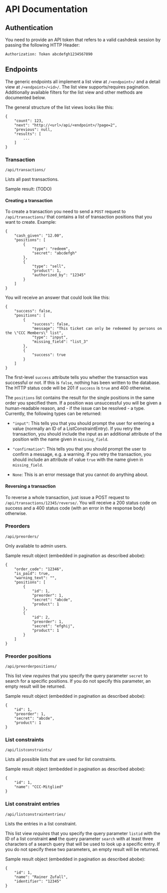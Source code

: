 # API Documentation

## Authentication

You need to provide an API token that refers to a valid cashdesk session by passing
the following HTTP Header:

    Authorization: Token abcdefgh1234567890

## Endpoints

The generic endpoints all implement a list view at ``/<endpoint>/`` and a detail view
at ``/<endpoint>/<id>/``. The list view supports/requires pagination.
Additionally available filters for the list view and other methods are
documented below.

The general structure of the list views looks like this:

    {
        "count": 123,
        "next": "http://<url>/api/<endpoint>/?page=2",
        "previous": null,
        "results": [
            ...
        ]
    }

### Transaction

``/api/transactions/``

Lists all past transactions.

Sample result: (TODO)

#### Creating a transaction

To create a transaction you need to send a ``POST`` request to ``/api/transactions/`` that
contains a list of transaction positions that you want to create. Example:

    {
        "cash_given": "12.00",
        "positions": [
            {
                "type": "redeem",
                "secret": "abcdefgh"
            },
            {
                "type": "sell",
                "product": 1,
                "authorized_by": "12345"
            }
        ]
    }
    
You will receive an answer that could look like this:

    {
        "success": false,
        "positions": [
            {
                "success": false,
                "message": "This ticket can only be redeemed by persons on the \"CCC Members\" list",
                "type": "input",
                "missing_field": "list_3"
            },
            {
                "success": true
            }
        ]
    }
  
The first-level ``success`` attribute tells you whether the transaction was successful or
not. If this is ``false``, nothing has been written to the database. The HTTP status code will 
be 201 if ``success`` is ``true`` and 400 otherwise.

The ``positions`` list contains the result for the single positions in the same order you specified them. 
If a position was unsuccessful you will be given a human-readable reason, and - if the issue can be resolved - a
type. Currently, the following types can be returned:

* ``"input"``: This tells you that you should prompt the user for entering a value (normally an ID
  of a ListConstraintEntry). If you retry the transaction, you should include the input as an additional
  attribute of the position with the name given in ``missing_field``.
  
* ``"confirmation"``: This tells you that you should prompt the user to confirm a message, e.g. a warning.
  If you retry the transaction, you should include an attribute of value ``true`` with the name given in
  ``missing_field``.
  
* ``None``: This is an error message that you cannot do anything about.

#### Reversing a transaction

To reverse a whole transaction, just issue a POST request to ``/api/transactions/12345/reverse/``. You will
receive a 200 status code on success and a 400 status code (with an error in the response body) otherwise.

### Preorders

``/api/preorders/``

Only available to admin users. 

Sample result object (embedded in pagination as described abobe):

    {
        "order_code": "12346",
        "is_paid": true,
        "warning_text": "",
        "positions": [
            {
                "id": 1,
                "preorder": 1,
                "secret": "abcde",
                "product": 1
            },
            {
                "id": 2,
                "preorder": 1,
                "secret": "efghij",
                "product": 1
            }
        ]
    }


### Preorder positions

``/api/preorderpositions/``

This list view *requires* that you specify the query parameter ``secret``
to search for a specific positions. If you do not specify this parameter,
an empty result will be returned.

Sample result object (embedded in pagination as described abobe):

    {
        "id": 1,
        "preorder": 1,
        "secret": "abcde",
        "product": 1
    }

### List constraints

``/api/listconstraints/``

Lists all possible lists that are used for list constraints.

Sample result object (embedded in pagination as described abobe):

    {
        "id": 1,
        "name": "CCC-Mitglied"
    }
  
### List constraint entries

``/api/listconstraintentries/``

Lists the entries in a list constraint.

This list view *requires* that you specify the query parameter ``listid``
with the ID of a list constraint **and** the query parameter ``search`` 
with at least three characters of a search query that will be used to look
up a specific entry.
If you do not specify these two parameters, an empty result will be returned.

Sample result object (embedded in pagination as described abobe):

    {
        "id": 1,
        "name": "Rainer Zufall",
        "identifier": "12345"
    }
